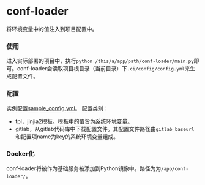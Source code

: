 # conf-loader
将环境变量中的值注入到项目配置中。


### 使用
进入实际部署的项目中，执行`python /this/a/app/path/conf-loader/main.py`即可。conf-loader会读取项目根目录（当前目录）下`.ci/config/config.yml`来生成配置文件。

### 配置
实例配置[sample_config.yml](sample_config.yml)。
配置类别：

 - tpl，jinjia2模板。模板中的值皆为系统环境变量。
 - gitlab，从gitlab代码库中下载配置文件。其配置文件路径由`gitlab_baseurl`和配置项name为key的系统环境变量组成。

### Docker化
conf-loader将被作为基础服务被添加到Python镜像中。路径为为`/app/conf-loader/`。
